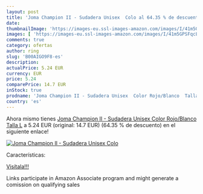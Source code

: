 ```yaml
---
layout: post
title: 'Joma Champion II - Sudadera Unisex  Colo al 64.35 % de descuento'
date: 
thumbnailImage: 'https://images-eu.ssl-images-amazon.com/images/I/41m5GPSFqcL._SL200_.jpg'
images: [ 'https://images-eu.ssl-images-amazon.com/images/I/41m5GPSFqcL._SL200_.jpg' ]
comments: true
category: ofertas
author: ring
slug: 'B00AIGO9F8-es'
description:
actualPrice: 5.24 EUR
currency: EUR
price: 5.24
comparePrice: 14.7 EUR
inStock: true
prodname: 'Joma Champion II - Sudadera Unisex  Color Rojo/Blanco  Talla L'
country: 'es'
---
```


Ahora mismo tienes [Joma Champion II - Sudadera Unisex  Color Rojo/Blanco  Talla L](https://www.amazon.es/dp/B00AIGO9F8/?tag=tolees-21) a 5.24 EUR (original: 14.7 EUR) (64.35 %  de descuento) en el siguiente enlace!

[![Joma Champion II - Sudadera Unisex  Colo](https://images-eu.ssl-images-amazon.com/images/I/41m5GPSFqcL._SL200_.jpg)](https://www.amazon.es/dp/B00AIGO9F8/?tag=tolees-21)

Características:


[Visítala!!!](https://www.amazon.es/dp/B00AIGO9F8/?tag=tolees-21)

Links participate in Amazon Associate program and might generate a comission on qualifying sales

